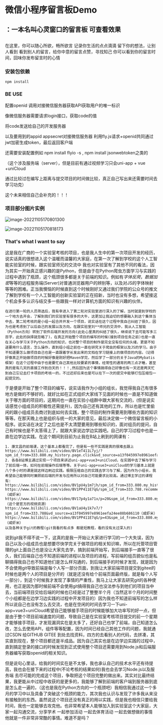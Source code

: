 

# 微信小程序留言板Demo



## ：一本名叫心灵窗口的留言板 可查看效果
## 
在这里，你可以随心所欲，畅所欲言
记录你生活的点点滴滴
留下你的想法，让别人看到
看到别人的留言，给你中意的留言点赞，寻找知己
你可以看到你的留言时间，回味你发布留言时的心情



### 安装包依赖

`npm install`



### BE USE

配置openid 调用对接微信服务器获取API获取用户的唯一标识

像微信服务器需要请求login接口，获取code的值

将code发送给自己的开发服务器

以及要用到的appid appsecret对接微信服务器 利用fly.js请求+openid共同通过jwt加密生成token，最后返回客户端



还需要安装配置例如 npm install flyio -s  ,  npm install jsonwebtoken之类的

（这个涉及服务端（server），但是目前有通过视频学习只会uni-app + vue +uniCloud

通过比较过在编写上距离与提交项目的时间做比较，真正自己写出来还需要时间去学习功克）

这个未来相信自己会补充的！！！



### 项目部分图片实例

![image-20221105170801300](C:/Users/26057/AppData/Roaming/Typora/typora-user-images/image-20221105170801300.png)

![image-20221105170818173](C:/Users/26057/AppData/Roaming/Typora/typora-user-images/image-20221105170818173.png)





### That's what I want to say



​	这是我在广商的一个实验室考核的项目，也是我人生中的第一次项目开发的经历，说实话真的很想进入这个温暖而温馨的大家庭，在第一次了解到学校的这个人工智能实验室的时候，跟实验室师兄的交流中 我也对实验室有了其他不同的看法，因为其实一开始真正感兴趣的是Python，但是由于在Python爬虫方面学习与实践的过程中遇到了瓶颈，这个瓶颈很多都是关于前端的知识。例如有*字体反爬*，*数据加密*等等的远程服务端(Server)对普通浏览器用户的辨别等，以及对JS的字体映射等等的困难。正当我懊恼的时候直到这个时候刚好又通过我们学院的公众号的推文了解到学校有一个人工智能的创新实验室的正在招新，当时也没有多想，希望接这个机会多多认识与结交多一些跟我一样对计算机方面的知识有兴趣的伙伴。

 	在进行第一轮的人员筛选后，我有幸进入了第二轮对实验室进行深入的了解，当时就是到学校的一个地方去开会，了解到我们的实验室有很多的大牛，这更加让我迫切的想要融入到这个集体当中去，第二轮考核的是小组一起合并开发一个项目，说实话在这个过程中我自己纠结了很久，因为也是考虑到了以后自己的发展以及方向，在跟实验室刘**师兄的交流中，我从人工智能（Python方向）转到了软件后端开发的方向(此处心里真的纠结了很久，继续说下去可能写多三百字，此处的抉择就忽略了)，在真正开始整个项目的编写的时候(接到项目任务之前)也是一直在关心与学习关于Python方向的知识，也对整个项目的制作是完全没有任何的头绪，更是不知道要用什么语言，怎么操作，直到组小组之前也一直在研究关于爬虫的框架以及JS的学习。由于不知道要怎么做项目自己也是一直跟着学长发出来的文档在学习链接上的做项目的内容。（记得好像真正开始做项目的时候好像是刚好把Maven学完，然后学了一部分的关于Java的Mybatis框架）在这个过程中由于也是要忙自己其他比较要紧的事情，经常性的通宵的两三点才睡，甚至真的是有几天的直接工作到白天的！！！,然后因为这个事情搞得自己好像也有一天还是两天忙到自己忘记去打卡项目的考核一的，不过还好后来也是可以在下一次的提交中能够打包压缩包一起提交的。

​	于是便是开始了整个项目的编写，说实话我作为小组的组长，我觉得我自己有很多地方是做的不够好的，就好比如在正式组织大家线下见面的时候也一直是不知道做关于哪方面的项目的，这期间也一直在实验小组群中跟大家有交流的，(但是说实话感觉小组成员的积极性还需提升)，因为自己还有其他的工作，所以也是忙里偷闲的跟小组成员去商讨到底如何去实践，整个项目的制作需要用到哪些方面的知识等等。在那天晚上也是组织与统一的大家的意见，最后决定做一个微信留言板的小程序。说实话在决定了之后也是不太清楚要用到哪些知识的，面对组员的提问，自己有时候也是不太答得上了，就跟大家说边学边实践吧。自己的学习过程中也是一直在边学边实践。在这个期间到目前为止我在B站上刷到的网课有：

```	
1. 康文昌的前端课，这个基本上都看完了，但是有一些不实践是真的很难去跟上	https://www.bilibili.com/video/BV1eT411L7yj/?spm_id_from=333.880.my_history.page.click&vd_source=a13f045997e8961eefa24ee88b686110
2. 各各B站博主通过实现一个项目来讲述uni-app+vue3+uniCloud，在实践中去了解与学习了前后端一体，如何在前端操作后端等等。关于uni-app+vue3+uniCloud的学习基本上就是八个多小时的课是就这样边刷边实践。极限压缩自己的实践去学习与了解，因为作为小组长，我希望自己能够同时兼顾前后端的开发与应用所以对自己可能要求比较高。通过博主学过的课程有: 
https://www.bilibili.com/video/BV1pU4y1m7jh/spm_id_from=333.880.my_history.page.click&vd_source=a13f045997e8961eefa24ee88b686110
https://www.bilibili.com/video/BV1PP411E7qG/spm_id_from=333.788.recommend_more_video.-1&vd_source=a13f045997e8961eefa24ee88b686110（咸虾米）
https://www.bilibili.com/video/BV17p4y1a71x/p=20&spm_id_from=333.880.my_history.page.click&vd_source=a13f045997e8961eefa24ee88b686110（这个是官方的视频资源）
https://www.bilibili.com/video/BV1aU4y1k7v7/?spm_id_from=333.788&vd_source=a13f045997e8961eefa24ee88b686110（咸虾米）
https://www.bilibili.com/video/BV1PP411E7qG/p=43&spm_id_from=333.880.my_history.page.click&vd_source=a13f045997e8961eefa24ee88b686110（咸虾米）
以及各种关于git的教程(git我看的有点多 都是短教程，看的没有太过深入的)
```

​	说到git我不得不说一下，这真的是我一开始让大家进行学习的一个大失误，因为自己以及小组成员也是想要尽快学完关于做项目的相关知识嘛，所以在托管项目管理的git上面自己也是没让大家先去学，搞到前端开始写，到后端接手一直等了很久，我们后端自己也不知道前端的进程以及项目的进程，写前端的组员貌似也是私聊搞得我自己也不知道他们是怎么样沟通的，到后端接手的时候才发现，就是因为不会使用git导致前端是每个人写一部分页面，到我让大家前端项目提交到gitee的时候也是两个人的项目是分开的（就是还没有给个前端页面最终版，就是每个人写一部分），到这个时候我才发现了事情的严重性，我马上让大家去研究git的各种使用，也正是因为那时候前端不会使用git搞得我自己也没法参与到他们的项目当中去，当前端项目交给后端的时候也已经是过了整整半个月（当然这半个月的时间整个小组都是在边学习边实践的过程中开发项目的）因为我也不知道前端写的怎么样所以说自己也没有怎么去交流，也是在空闲的时间去学习一下uni-app+vue3+uniCloud希望自己能够接手项目的时候能够加大功率写的好一点，但是由于整个项目前端速度的问题，导致自己是在实验室考核项目提交的前一个星期才能够接手项目，才发现漏洞实在是太多了，还好自己也学了前端，自己知道怎么改，怎么去使用API，组件等等配置，因为时间已经自己其他工作的问题，我就通过CSDN 给GITHUB GITEE 到处去找资料，四方的去看别人的代码，去拼凑，其实直到现在，整个项目都还是半成品。因为自己其实也是在边学边实践的过程中，直到搞定登录的接口的时候发现到正式使用整个项目还需要用到Node.js和后端服务器编写获取openid的相关知识。

​	但是说句心里话，给我的时间实在是不太够，我也承认自己的技术水平还有待提高，我也会在接下来的过程中(不论考核的结果如何)我也会去学习Node.js以及服务端 去尽可能的完成这个项目，争取把这个项目完整的做出来。其实对比最终结果，我更能从中过程中收获的是更多的，我能够了解到前端的客户端到服务器到底是怎么走一遍的，（这也是我在Python方向的一个瓶颈吧）我相信我通过这一个多月的学习中以及具备了突破这个瓶颈的能力，其次我也认识与发现了许多我从来没有接触到的东西。虽然说这个项目还没有真正的用以实践，但是我也相信只要给我时间，我也一定能够去攻克他。也非常希望本人能够加入到实验室这个大家庭，大家一起沟通交流，分享学术 一起参加活动 一起去体育活动 一起去做想做的事情 他就是一件非常非常酷的事情。难道不是吗？
